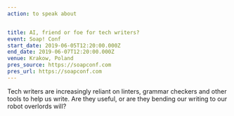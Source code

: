 ```yaml
---
action: to speak about


title: AI, friend or foe for tech writers?
event: Soap! Conf
start_date: 2019-06-05T12:20:00.000Z
end_date: 2019-06-07T12:20:00.000Z
venue: Krakow, Poland
pres_source: https://soapconf.com
pres_url: https://soapconf.com
---
```


Tech writers are increasingly reliant on linters, grammar checkers and other tools to help us write. Are they useful, or are they bending our writing to our robot overlords will?
